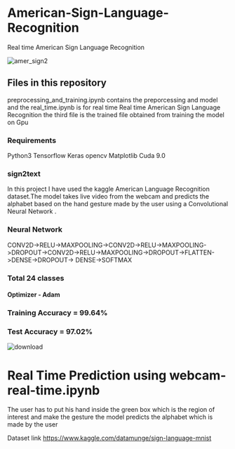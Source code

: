 # American-Sign-Language-Recognition
Real time American Sign Language Recognition

![amer_sign2](https://user-images.githubusercontent.com/34737471/55292500-52acb580-5409-11e9-9a78-7cdc0d8da8b6.png)

## Files in this repository
preprocessing_and_training.ipynb contains the preporcessing and model and the real_time.ipynb is for real time Real time American Sign Language Recognition the third file is the trained file obtained from training the model on Gpu 

### Requirements
  Python3
  Tensorflow
  Keras
  opencv
  Matplotlib
  Cuda 9.0

### sign2text
In this project I have used the kaggle American Language Recognition dataset.The model takes live video from the webcam and predicts the alphabet based on the hand gesture made by the user using a Convolutional Neural Network  .  


### Neural Network
CONV2D->RELU->MAXPOOLING->CONV2D->RELU->MAXPOOLING->DROPOUT->CONV2D->RELU->MAXPOOLING->DROPOUT->FLATTEN->DENSE->DROPOUT-> DENSE->SOFTMAX

###  Total 24 classes

#### Optimizer - Adam

### Training Accuracy = 99.64% 
### Test Accuracy     = 97.02%



![download](https://user-images.githubusercontent.com/34737471/55292483-1c6f3600-5409-11e9-9bea-b5420129243c.png)


# Real Time Prediction using webcam-real-time.ipynb 
 The user has to put his hand inside the green box which is the region of interest and make the gesture the model predicts the alphabet which is made by the user 

Dataset link https://www.kaggle.com/datamunge/sign-language-mnist
